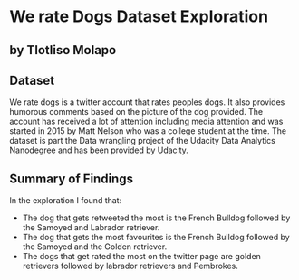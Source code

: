 # We rate Dogs Dataset Exploration
## by Tlotliso Molapo


## Dataset

We rate dogs is a twitter account that rates peoples dogs. It also provides humorous comments based on the picture of the dog provided. The account has received a lot of attention including media attention and was started in 2015 by Matt Nelson who was a college student at the time. The dataset is part the Data wrangling project of the Udacity Data Analytics Nanodegree and has been provided by Udacity.

## Summary of Findings

In the exploration I found that:

- The dog that gets retweeted the most is the French Bulldog followed by the Samoyed and Labrador retriever.
- The dog that gets the most favourites is the French Bulldog followed by the Samoyed and the Golden retriever.
- The dogs that get rated the most on the twitter page are golden retrievers followed by labrador retrievers and Pembrokes.